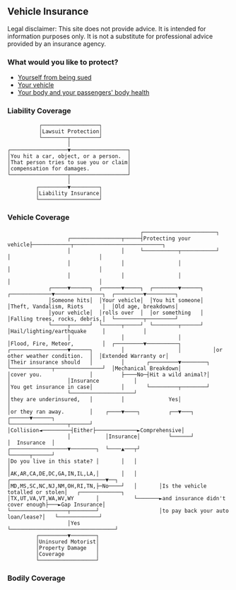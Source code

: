 ## Vehicle Insurance

Legal disclaimer: This site does not provide advice. It is intended for information purposes only. It is not a substitute for professional advice provided by an insurance agency.

### What would you like to protect?

* [Yourself from being sued](#liability-coverage)
* [Your vehicle](#vehicle-coverage)
* [Your body and your passengers' body health](#bodily-coverage)

### <a name="liability-coverage">Liability Coverage</a>

              ┌──────────────────┐
              │Lawsuit Protection│
              └────────┬─────────┘
                       │
    ┌──────────────────▼──────────────────┐
    │You hit a car, object, or a person.  │
    │That person tries to sue you or claim│
    │compensation for damages.            │
    └──────────────────┬──────────────────┘
                       │
             ┌─────────▼─────────┐
             │Liability Insurance│
             └───────────────────┘

### <a name="vehicle-coverage">Vehicle Coverage</a>

                                              ┌───────────────────────┐
                       ┌────────────────┬─────┤Protecting your vehicle├────────────┬────────────────────────────┐
                       │                │     └───────────┬───────────┘            │                            │
                       │                │                 │                        │                            │
                       │                │                 │                        │                            │
                 ┌─────▼──────┐  ┌──────▼─────┐  ┌────────▼──────┐   ┌─────────────▼───────────────┐  ┌─────────▼─────────┐
                 │Someone hits│  │Your vehicle│  │You hit someone│   │Theft, Vandalism, Riots      │  │Old age, breakdowns│
                 │your vehicle│  │rolls over  │  │or something   │   │Falling trees, rocks, debris,│  └─────────┬─────────┘
                 └─────┬──────┘  └──────┬─────┘  └────────┬──────┘   │Hail/lighting/earthquake     │            │
                       │                │                 │          │Flood, Fire, Meteor,         │  ┌─────────▼──────────┐
    ┌──────────────────▼──────┐         │                 │          │or other weather condition.  │  │Extended Warranty or│
    │Their insurance should   │         │       ┌─────────▼────────┐ └─────────────┬───────────────┘  │Mechanical Breakdown│
    │cover you.               │         ├────No─┤Hit a wild animal?│               │                  │Insurance           │
    │You get insurance in case│         │       └─────────┬────────┘               │                  └────────────────────┘
    │they are underinsured,   │         │              Yes│                        │
    │or they ran away.        │    ┌────▼────┐         ┌──▼───┐             ┌──────▼──────┐
    └──────────────────┬──────┘    │Collision◄─────────┤Either├─────────────►Comprehensive│
                       │           │Insurance│         └──────┘             │  Insurance  │
    ┌──────────────────▼────────┐  └────▲───┬┘                              └──────┬──────┘
    │Do you live in this state? │       │   │                                      │
    │AK,AR,CA,DE,DC,GA,IN,IL,LA,│       │   │       ┌──────────────────────────────▼──┐
    │MD,MS,SC,NC,NJ,NM,OH,RI,TN,├─No────┘   │       │Is the vehicle totalled or stolen│   ┌─────────────┐
    │TX,UT,VA,VT,WA,WV,WY       │           └───────►and insurance didn't cover enough├───►Gap Insurance│
    └──────────────────┬────────┘                   │to pay back your auto loan/lease?│   └─────────────┘
                       │Yes                         └─────────────────────────────────┘
             ┌─────────▼────────┐
             │Uninsured Motorist│
             │Property Damage   │
             │Coverage          │
             └──────────────────┘


### <a name="bodily-coverage">Bodily Coverage</a>
